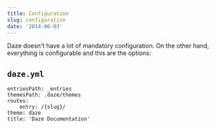 ```yaml
---
title: Configuration
slug: configuration
date: '2014-06-03'
---
```

Daze doesn't have a lot of mandatory configuration. On the other hand, everything is configurable and this are the options:

## `daze.yml`

```
entriesPath: _entries
themesPath: .daze/themes
routes:
    entry: /{slug}/
theme: daze
title: 'Daze Documentation'
```